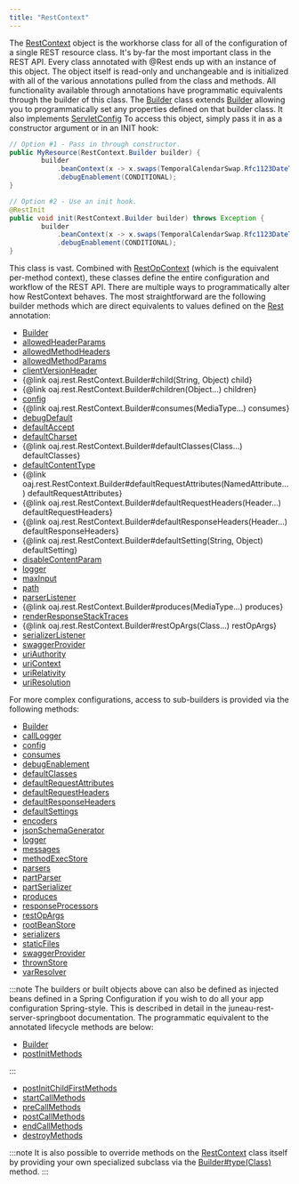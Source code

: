 ```yaml
---
title: "RestContext"
---
```


The [RestContext](../apidocs/org/apache/juneau/rest/RestContext.html) object is the workhorse class for all of the configuration of a single REST resource class.
It's by-far the most important class in the REST API.
Every class annotated with @Rest ends up with an instance of this object.
The object itself is read-only and unchangeable and is initialized with all of the various annotations pulled from the class and methods.
All functionality available through annotations have programmatic equivalents through the builder of this class.
The [Builder](../apidocs/org/apache/juneau/rest/RestContext/Builder.html) class extends [Builder](../apidocs/org/apache/juneau/BeanContext/Builder.html) allowing you to programmatically set any properties defined on that builder class.
It also implements [ServletConfig](../apidocs/jakarta/servlet/ServletConfig.html) To access this object, simply pass it in as a constructor argument or in an INIT hook:

```java
// Option #1 - Pass in through constructor.
public MyResource(RestContext.Builder builder) {
        builder
            .beanContext(x -> x.swaps(TemporalCalendarSwap.Rfc1123DateTime.class))
            .debugEnablement(CONDITIONAL);
}

// Option #2 - Use an init hook.
@RestInit
public void init(RestContext.Builder builder) throws Exception {
        builder
            .beanContext(x -> x.swaps(TemporalCalendarSwap.Rfc1123DateTime.class))
            .debugEnablement(CONDITIONAL);
}
```


This class is vast.
Combined with [RestOpContext](../apidocs/org/apache/juneau/rest/RestOpContext.html) (which is the equivalent per-method context), these classes define the entire configuration and workflow of the REST API.
There are multiple ways to programmatically alter how RestContext behaves.
The most straightforward are the following builder methods which are direct equivalents to values defined on the [Rest](../apidocs/org/apache/juneau/rest/annotation/Rest.html) annotation:
- [Builder](../apidocs/org/apache/juneau/rest/RestContext/Builder.html)
- [allowedHeaderParams](../apidocs/org/apache/juneau/rest/RestContext/Builder.html#allowedHeaderParams(String))
- [allowedMethodHeaders](../apidocs/org/apache/juneau/rest/RestContext/Builder.html#allowedMethodHeaders(String))
- [allowedMethodParams](../apidocs/org/apache/juneau/rest/RestContext/Builder.html#allowedMethodParams(String))
- [clientVersionHeader](../apidocs/org/apache/juneau/rest/RestContext/Builder.html#clientVersionHeader(String))
- \{@link oaj.rest.RestContext.Builder#child(String, Object) child\}
- \{@link oaj.rest.RestContext.Builder#children(Object...) children\}
- [config](../apidocs/org/apache/juneau/rest/RestContext/Builder.html#config(Config))
- \{@link oaj.rest.RestContext.Builder#consumes(MediaType...) consumes\}
- [debugDefault](../apidocs/org/apache/juneau/rest/RestContext/Builder.html#debugDefault(Enablement))
- [defaultAccept](../apidocs/org/apache/juneau/rest/RestContext/Builder.html#defaultAccept(String))
- [defaultCharset](../apidocs/org/apache/juneau/rest/RestContext/Builder.html#defaultCharset(Charset))
- \{@link oaj.rest.RestContext.Builder#defaultClasses(Class...) defaultClasses\}
- [defaultContentType](../apidocs/org/apache/juneau/rest/RestContext/Builder.html#defaultContentType(String))
- \{@link oaj.rest.RestContext.Builder#defaultRequestAttributes(NamedAttribute...) defaultRequestAttributes\}
- \{@link oaj.rest.RestContext.Builder#defaultRequestHeaders(Header...) defaultRequestHeaders\}
- \{@link oaj.rest.RestContext.Builder#defaultResponseHeaders(Header...) defaultResponseHeaders\}
- \{@link oaj.rest.RestContext.Builder#defaultSetting(String, Object) defaultSetting\}
- [disableContentParam](../apidocs/org/apache/juneau/rest/RestContext/Builder.html#disableContentParam(boolean))
- [logger](../apidocs/org/apache/juneau/rest/RestContext/Builder.html#logger(Logger))
- [maxInput](../apidocs/org/apache/juneau/rest/RestContext/Builder.html#maxInput(String))
- [path](../apidocs/org/apache/juneau/rest/RestContext/Builder.html#path(String))
- [parserListener](../apidocs/org/apache/juneau/rest/RestContext/Builder.html#parserListener(Class))
- \{@link oaj.rest.RestContext.Builder#produces(MediaType...) produces\}
- [renderResponseStackTraces](../apidocs/org/apache/juneau/rest/RestContext/Builder.html#renderResponseStackTraces(boolean))
- \{@link oaj.rest.RestContext.Builder#restOpArgs(Class...) restOpArgs\}
- [serializerListener](../apidocs/org/apache/juneau/rest/RestContext/Builder.html#serializerListener(Class))
- [swaggerProvider](../apidocs/org/apache/juneau/rest/RestContext/Builder.html#swaggerProvider(Class))
- [uriAuthority](../apidocs/org/apache/juneau/rest/RestContext/Builder.html#uriAuthority(String))
- [uriContext](../apidocs/org/apache/juneau/rest/RestContext/Builder.html#uriContext(String))
- [uriRelativity](../apidocs/org/apache/juneau/rest/RestContext/Builder.html#uriRelativity(UriRelativity))
- [uriResolution](../apidocs/org/apache/juneau/rest/RestContext/Builder.html#uriResolution(UriResolution))

For more complex configurations, access to sub-builders is provided via the following methods:
- [Builder](../apidocs/org/apache/juneau/rest/RestContext/Builder.html)
- [callLogger](../apidocs/org/apache/juneau/rest/RestContext/Builder.html#callLogger())
- [config](../apidocs/org/apache/juneau/rest/RestContext/Builder.html#config())
- [consumes](../apidocs/org/apache/juneau/rest/RestContext/Builder.html#consumes())
- [debugEnablement](../apidocs/org/apache/juneau/rest/RestContext/Builder.html#debugEnablement())
- [defaultClasses](../apidocs/org/apache/juneau/rest/RestContext/Builder.html#defaultClasses())
- [defaultRequestAttributes](../apidocs/org/apache/juneau/rest/RestContext/Builder.html#defaultRequestAttributes())
- [defaultRequestHeaders](../apidocs/org/apache/juneau/rest/RestContext/Builder.html#defaultRequestHeaders())
- [defaultResponseHeaders](../apidocs/org/apache/juneau/rest/RestContext/Builder.html#defaultResponseHeaders())
- [defaultSettings](../apidocs/org/apache/juneau/rest/RestContext/Builder.html#defaultSettings())
- [encoders](../apidocs/org/apache/juneau/rest/RestContext/Builder.html#encoders())
- [jsonSchemaGenerator](../apidocs/org/apache/juneau/rest/RestContext/Builder.html#jsonSchemaGenerator())
- [logger](../apidocs/org/apache/juneau/rest/RestContext/Builder.html#logger())
- [messages](../apidocs/org/apache/juneau/rest/RestContext/Builder.html#messages())
- [methodExecStore](../apidocs/org/apache/juneau/rest/RestContext/Builder.html#methodExecStore())
- [parsers](../apidocs/org/apache/juneau/rest/RestContext/Builder.html#parsers())
- [partParser](../apidocs/org/apache/juneau/rest/RestContext/Builder.html#partParser())
- [partSerializer](../apidocs/org/apache/juneau/rest/RestContext/Builder.html#partSerializer())
- [produces](../apidocs/org/apache/juneau/rest/RestContext/Builder.html#produces())
- [responseProcessors](../apidocs/org/apache/juneau/rest/RestContext/Builder.html#responseProcessors())
- [restOpArgs](../apidocs/org/apache/juneau/rest/RestContext/Builder.html#restOpArgs())
- [rootBeanStore](../apidocs/org/apache/juneau/rest/RestContext/Builder.html#rootBeanStore())
- [serializers](../apidocs/org/apache/juneau/rest/RestContext/Builder.html#serializers())
- [staticFiles](../apidocs/org/apache/juneau/rest/RestContext/Builder.html#staticFiles())
- [swaggerProvider](../apidocs/org/apache/juneau/rest/RestContext/Builder.html#swaggerProvider())
- [thrownStore](../apidocs/org/apache/juneau/rest/RestContext/Builder.html#thrownStore())
- [varResolver](../apidocs/org/apache/juneau/rest/RestContext/Builder.html#varResolver())


:::note
The builders or built objects above can also be defined as injected beans defined in a Spring Configuration if
you wish to do all your app configuration Spring-style.  This is described in detail in the juneau-rest-server-springboot
documentation.
The programmatic equivalent to the annotated lifecycle methods are below:
- [Builder](../apidocs/org/apache/juneau/rest/RestContext/Builder.html)
- [postInitMethods](../apidocs/org/apache/juneau/rest/RestContext/Builder.html#postInitMethods())

:::

- [postInitChildFirstMethods](../apidocs/org/apache/juneau/rest/RestContext/Builder.html#postInitChildFirstMethods())
- [startCallMethods](../apidocs/org/apache/juneau/rest/RestContext/Builder.html#startCallMethods())
- [preCallMethods](../apidocs/org/apache/juneau/rest/RestContext/Builder.html#preCallMethods())
- [postCallMethods](../apidocs/org/apache/juneau/rest/RestContext/Builder.html#postCallMethods())
- [endCallMethods](../apidocs/org/apache/juneau/rest/RestContext/Builder.html#endCallMethods())
- [destroyMethods](../apidocs/org/apache/juneau/rest/RestContext/Builder.html#destroyMethods())


:::note
It is also possible to override methods on the [RestContext](../apidocs/org/apache/juneau/rest/RestContext.html) class itself by providing your own specialized subclass via the
[Builder#type(Class)](../apidocs/org/apache/juneau/rest/RestContext/Builder.html#type(Class)) method.
:::
